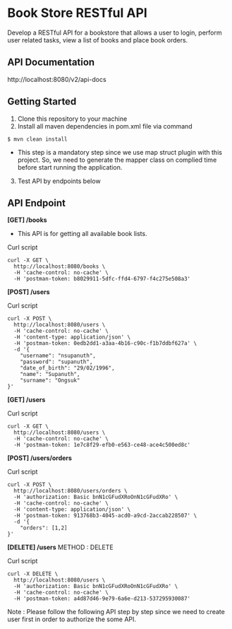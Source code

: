 # Book Store RESTful API

Develop a RESTful API for a bookstore that allows a user to login, perform user related tasks,
view a list of books and place book orders.

## API Documentation

http://localhost:8080/v2/api-docs

## Getting Started

1) Clone this repository to your machine 
2) Install all maven dependencies in pom.xml file via command

```
$ mvn clean install
```
- This step is a mandatory step since we use map struct plugin with this project. So, we need to 
generate the mapper class on complied time before start running the application.

3) Test API by endpoints below 

## API Endpoint

**[GET] /books**

- This API is for getting all available book lists.

Curl script

```
curl -X GET \
  http://localhost:8080/books \
  -H 'cache-control: no-cache' \
  -H 'postman-token: b8029911-5dfc-ffd4-6797-f4c275e508a3'
```


**[POST] /users**

Curl script

```
curl -X POST \
  http://localhost:8080/users \
  -H 'cache-control: no-cache' \
  -H 'content-type: application/json' \
  -H 'postman-token: 0edb2dd1-a3aa-4b16-c90c-f1b7ddbf627a' \
  -d '{
	"username": "nsupanuth",
	"password": "supanuth",
	"date_of_birth": "29/02/1996",
	"name": "Supanuth",
	"surname": "Ongsuk"
}'
```

**[GET] /users**

Curl script

```
curl -X GET \
  http://localhost:8080/users \
  -H 'cache-control: no-cache' \
  -H 'postman-token: 1e7c8f29-efb0-e563-ce48-ace4c500ed8c'
```

**[POST] /users/orders**

Curl script

```
curl -X POST \
  http://localhost:8080/users/orders \
  -H 'authorization: Basic bnN1cGFudXRoOnN1cGFudXRo' \
  -H 'cache-control: no-cache' \
  -H 'content-type: application/json' \
  -H 'postman-token: 913768b3-4045-acd0-a9cd-2accab228507' \
  -d '{
	"orders": [1,2]
}'
```

**[DELETE] /users**
METHOD : DELETE

Curl script

```
curl -X DELETE \
  http://localhost:8080/users \
  -H 'authorization: Basic bnN1cGFudXRoOnN1cGFudXRo' \
  -H 'cache-control: no-cache' \
  -H 'postman-token: a4d87d46-9e79-6a6e-d213-537295930087'
```


Note : Please follow the following API step by step since we need to create user first in order to authorize 
the some API.



